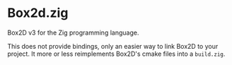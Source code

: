 # Box2d.zig

Box2D v3 for the Zig programming language.

This does not provide bindings, only an easier way to link Box2D to your project. It more or less reimplements Box2D's cmake files into a `build.zig`.
